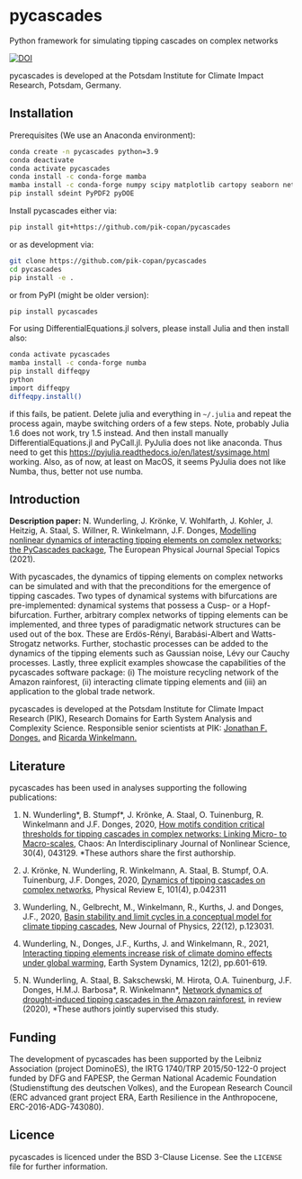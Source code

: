# pycascades
Python framework for simulating tipping cascades on complex networks

[![DOI](https://zenodo.org/badge/135442008.svg)](https://zenodo.org/badge/latestdoi/135442008)

pycascades is developed at the Potsdam Institute for Climate Impact Research, Potsdam, Germany.

## Installation

Prerequisites (We use an Anaconda environment):

```bash
conda create -n pycascades python=3.9
conda deactivate
conda activate pycascades
conda install -c conda-forge mamba
mamba install -c conda-forge numpy scipy matplotlib cartopy seaborn netCDF4 networkx ipykernel
pip install sdeint PyPDF2 pyDOE
```

Install pycascades either via:

```bash
pip install git+https://github.com/pik-copan/pycascades
```

or as development via:

```bash
git clone https://github.com/pik-copan/pycascades
cd pycascades
pip install -e .
```

or from PyPI (might be older version):

```bash
pip install pycascades
```

For using DifferentialEquations.jl solvers, please install Julia and then install also:

```bash
conda activate pycascades
mamba install -c conda-forge numba
pip install diffeqpy
python
import diffeqpy
diffeqpy.install()
```

if this fails, be patient. Delete julia and everything in `~/.julia` and repeat the process again, maybe switching orders of a few steps.
Note, probably Julia 1.6 does not work, try 1.5 instead. And then install manually DifferentialEquations.jl and PyCall.jl.
PyJulia does not like anaconda. Thus need to get this https://pyjulia.readthedocs.io/en/latest/sysimage.html working.
Also, as of now, at least on MacOS, it seems PyJulia does not like Numba, thus, better not use numba.

## Introduction

**Description paper:** N. Wunderling, J. Krönke, V. Wohlfarth, J. Kohler, J. Heitzig, A. Staal, S. Willner, R. Winkelmann, J.F. Donges, [Modelling nonlinear dynamics of interacting tipping elements on complex networks: the PyCascades package](https://link.springer.com/article/10.1140/epjs/s11734-021-00155-4), The European Physical Journal Special Topics (2021).

With pycascades, the dynamics of tipping elements on complex networks can be simulated and with that the preconditions for the emergence of tipping cascades. Two types of dynamical systems with bifurcations are pre-implemented: dynamical systems that possess a Cusp- or a Hopf-bifurcation. Further, arbitrary complex networks of tipping elements can be implemented, and three types of paradigmatic network structures can be used out of the box. These are Erdös-Rényi, Barabási-Albert and Watts-Strogatz networks. Further, stochastic processes can be added to the dynamics of the tipping elements such as Gaussian noise, Lévy our Cauchy processes. Lastly, three explicit examples showcase the capabilities of the pycascades software package: (i) The moisture recycling network of the Amazon rainforest, (ii) interacting climate tipping elements and (iii) an application to the global trade network.

pycascades is developed at the Potsdam Institute for Climate Impact Research (PIK), Research Domains for Earth System Analysis and Complexity Science. Responsible senior scientists at PIK: [Jonathan F. Donges.](https://www.pik-potsdam.de/members/donges) and [Ricarda Winkelmann.](https://www.pik-potsdam.de/members/winkelmann) 

## Literature

pycascades has been used in analyses supporting the following publications:

1) N. Wunderling*, B. Stumpf*, J. Krönke, A. Staal, O. Tuinenburg, R. Winkelmann and J.F. Donges, 2020, [How motifs condition critical thresholds for tipping cascades in complex networks: Linking Micro- to Macro-scales](https://aip.scitation.org/doi/10.1063/1.5142827), Chaos: An Interdisciplinary Journal of Nonlinear Science, 30(4), 043129. *These authors share the first authorship.

2) J. Krönke, N. Wunderling, R. Winkelmann, A. Staal, B. Stumpf, O.A. Tuinenburg, J.F. Donges, 2020, [Dynamics of tipping cascades on complex networks](https://journals.aps.org/pre/abstract/10.1103/PhysRevE.101.042311), Physical Review E, 101(4), p.042311

3) Wunderling, N., Gelbrecht, M., Winkelmann, R., Kurths, J. and Donges, J.F., 2020, [Basin stability and limit cycles in a conceptual model for climate tipping cascades](https://iopscience.iop.org/article/10.1088/1367-2630/abc98a/meta), New Journal of Physics, 22(12), p.123031.

4) Wunderling, N., Donges, J.F., Kurths, J. and Winkelmann, R., 2021, [Interacting tipping elements increase risk of climate domino effects under global warming](https://esd.copernicus.org/articles/12/601/2021/), Earth System Dynamics, 12(2), pp.601-619.

5) N. Wunderling, A. Staal, B. Sakschewski, M. Hirota, O.A. Tuinenburg, J.F. Donges, H.M.J. Barbosa*, R. Winkelmann*, [Network dynamics of drought-induced tipping cascades in the Amazon rainforest](https://assets.researchsquare.com/files/rs-71039/v1/Manuscript.pdf), in review (2020), *These authors jointly supervised this study.

## Funding

The development of pycascades has been supported by the Leibniz Association (project DominoES), the IRTG 1740/TRP 2015/50-122-0 project funded by DFG and FAPESP, the German National Academic Foundation (Studienstiftung des deutschen Volkes), and the European Research Council (ERC advanced grant project ERA, Earth Resilience in the Anthropocene, ERC-2016-ADG-743080).

## Licence

pycascades is licenced under the BSD 3-Clause License.
See the `LICENSE` file for further information. 

